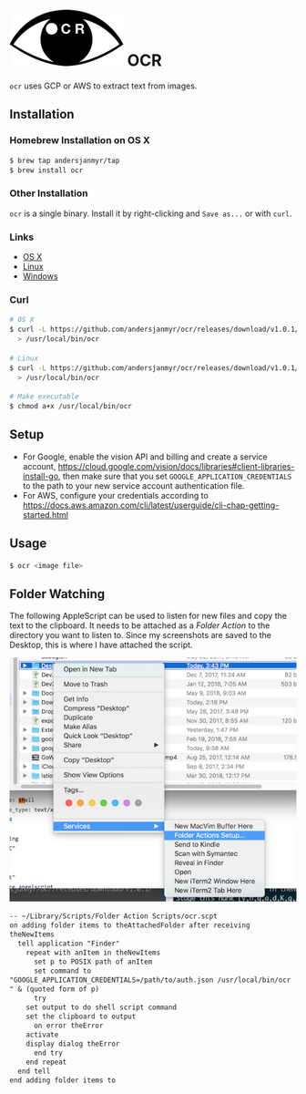 # ![ocr-logo](./images/ocr-logo.png) OCR

`ocr` uses GCP or AWS to extract text from images.

## Installation

### Homebrew Installation on OS X

```sh
$ brew tap andersjanmyr/tap
$ brew install ocr
```

### Other Installation

`ocr` is a single binary. Install it by right-clicking and `Save as...` or with
`curl`.

### Links

* [OS X](https://github.com/andersjanmyr/ocr/releases/download/v1.0.1/ocr-osx)
* [Linux](https://github.com/andersjanmyr/ocr/releases/download/v1.0.1/ocr-linux)
* [Windows](https://github.com/andersjanmyr/ocr/releases/download/v1.0.1/ocr.exe)

### Curl

```sh
# OS X
$ curl -L https://github.com/andersjanmyr/ocr/releases/download/v1.0.1/ocr-osx \
  > /usr/local/bin/ocr

# Linux
$ curl -L https://github.com/andersjanmyr/ocr/releases/download/v1.0.1/ocr-linux \
  > /usr/local/bin/ocr

# Make executable
$ chmod a+x /usr/local/bin/ocr
```

## Setup

* For Google, enable the vision API and billing and create a service account, https://cloud.google.com/vision/docs/libraries#client-libraries-install-go, then make sure that you set `GOOGLE_APPLICATION_CREDENTIALS` to the path to your new service account authentication file.
* For AWS, configure your credentials according to https://docs.aws.amazon.com/cli/latest/userguide/cli-chap-getting-started.html

## Usage

```sh
$ ocr <image file>
```

## Folder Watching

The following AppleScript can be used to listen for new files and copy the text
to the clipboard. It needs to be attached as a *Folder Action* to the directory
you want to listen to. Since my screenshots are saved to the Desktop, this is
where I have attached the script.

![attach folder action](./images/folder-action.png)

```applescript
-- ~/Library/Scripts/Folder Action Scripts/ocr.scpt
on adding folder items to theAttachedFolder after receiving theNewItems
  tell application "Finder"
    repeat with anItem in theNewItems
      set p to POSIX path of anItem
      set command to "GOOGLE_APPLICATION_CREDENTIALS=/path/to/auth.json /usr/local/bin/ocr " & (quoted form of p)
      try
	set output to do shell script command
	set the clipboard to output
      on error theError
	activate
	display dialog theError
      end try
    end repeat
  end tell
end adding folder items to
```
